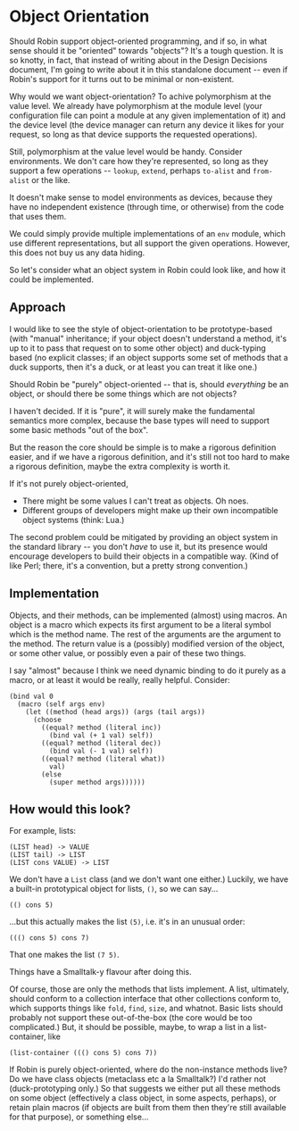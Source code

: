Object Orientation
==================

Should Robin support object-oriented programming, and if so, in what sense
should it be "oriented" towards "objects"?  It's a tough question.  It is
so knotty, in fact, that instead of writing about in the Design Decisions
document, I'm going to write about it in this standalone document -- even
if Robin's support for it turns out to be minimal or non-existent.

Why would we want object-orientation?  To achive polymorphism at the value
level.  We already have polymorphism at the module level (your configuration
file can point a module at any given implementation of it) and the device
level (the device manager can return any device it likes for your request,
so long as that device supports the requested operations).

Still, polymorphism at the value level would be handy.  Consider
environments.  We don't care how they're represented, so long as they support
a few operations -- `lookup`, `extend`, perhaps `to-alist` and `from-alist`
or the like.

It doesn't make sense to model environments as devices, because
they have no independent existence (through time, or otherwise) from the
code that uses them.

We could simply provide multiple implementations of an `env` module, which
use different representations, but all support the given operations.
However, this does not buy us any data hiding.

So let's consider what an object system in Robin could look like, and how
it could be implemented.

Approach
--------

I would like to see the style of object-orientation to be prototype-based
(with "manual" inheritance; if your object doesn't understand a method, it's
up to it to pass that request on to some other object) and duck-typing based
(no explicit classes; if an object supports some set of methods that a duck
supports, then it's a duck, or at least you can treat it like one.)

Should Robin be "purely" object-oriented -- that is, should *everything* be
an object, or should there be some things which are not objects?

I haven't decided.  If it is "pure", it will surely make the fundamental
semantics more complex, because the base types will need to support some
basic methods "out of the box".

But the reason the core should be simple is to make a rigorous definition
easier, and if we have a rigorous definition, and it's still not too hard to
make a rigorous definition, maybe the extra complexity is worth it.

If it's not purely object-oriented,

* There might be some values I can't treat as objects.  Oh noes.
* Different groups of developers might make up their own incompatible object
  systems (think: Lua.)

The second problem could be mitigated by providing an object system in the
standard library -- you don't *have* to use it, but its presence would
encourage developers to build their objects in a compatible way.  (Kind of
like Perl; there, it's a convention, but a pretty strong convention.)

Implementation
--------------

Objects, and their methods, can be implemented (almost) using macros.  An
object is a macro which expects its first argument to be a literal symbol
which is the method name.  The rest of the arguments are the argument to
the method.  The return value is a (possibly) modified version of the object,
or some other value, or possibly even a pair of these two things.

I say "almost" because I think we need dynamic binding to do it purely as a
macro, or at least it would be really, really helpful.  Consider:

    (bind val 0
      (macro (self args env)
        (let ((method (head args)) (args (tail args))
          (choose
            ((equal? method (literal inc))
              (bind val (+ 1 val) self))
            ((equal? method (literal dec))
              (bind val (- 1 val) self))
            ((equal? method (literal what))
              val)
            (else
              (super method args))))))

How would this look?
--------------------

For example, lists:

    (LIST head) -> VALUE
    (LIST tail) -> LIST
    (LIST cons VALUE) -> LIST

We don't have a `List` class (and we don't want one either.)  Luckily, we
have a built-in prototypical object for lists, `()`, so we can say...

    (() cons 5)

...but this actually makes the list `(5)`, i.e. it's in an unusual order:

    ((() cons 5) cons 7)

That one makes the list `(7 5)`.

Things have a Smalltalk-y flavour after doing this.

Of course, those are only the methods that lists implement.  A list,
ultimately, should conform to a collection interface that other collections
conform to, which supports things like `fold`, `find`, `size`, and whatnot.
Basic lists should probably not support these out-of-the-box (the core would
be too complicated.)  But, it should be possible, maybe, to wrap a list in a
list-container, like

    (list-container ((() cons 5) cons 7))

If Robin is purely object-oriented, where do the non-instance methods live?
Do we have class objects (metaclass etc a la Smalltalk?)  I'd rather not
(duck-prototyping only.)  So that suggests we either put all these methods
on some object (effectively a class object, in some aspects, perhaps), or
retain plain macros (if objects are built from them then they're still
available for that purpose), or something else...



